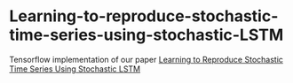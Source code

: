 # Learning-to-reproduce-stochastic-time-series-using-stochastic-LSTM
Tensorflow implementation of our paper [Learning to Reproduce Stochastic Time Series
Using Stochastic LSTM](http://rit.kaist.ac.kr/home/International_Conference?action=AttachFile&do=get&target=paper_0401.pdf)
